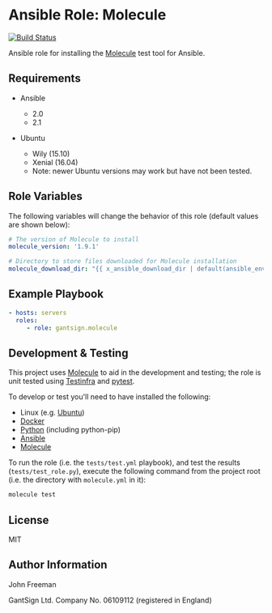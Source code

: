 Ansible Role: Molecule
======================

[![Build Status](https://travis-ci.org/gantsign/ansible-role-molecule.svg?branch=master)](https://travis-ci.org/gantsign/ansible-role-molecule)

Ansible role for installing the [Molecule](https://molecule.readthedocs.io) test tool for Ansible.

Requirements
------------

* Ansible

    * 2.0
    * 2.1

* Ubuntu

    * Wily (15.10)
    * Xenial (16.04)
    * Note: newer Ubuntu versions may work but have not been tested.

Role Variables
--------------

The following variables will change the behavior of this role (default values
are shown below):

```yaml
# The version of Molecule to install
molecule_version: '1.9.1'

# Directory to store files downloaded for Molecule installation
molecule_download_dir: "{{ x_ansible_download_dir | default(ansible_env.HOME + '/.ansible/tmp/downloads') }}"
```

Example Playbook
----------------

```yaml
- hosts: servers
  roles:
     - role: gantsign.molecule
```

Development & Testing
---------------------

This project uses [Molecule](http://molecule.readthedocs.io/) to aid in the
development and testing; the role is unit tested using
[Testinfra](http://testinfra.readthedocs.io/) and
[pytest](http://docs.pytest.org/).

To develop or test you'll need to have installed the following:

* Linux (e.g. [Ubuntu](http://www.ubuntu.com/))
* [Docker](https://www.docker.com/)
* [Python](https://www.python.org/) (including python-pip)
* [Ansible](https://www.ansible.com/)
* [Molecule](http://molecule.readthedocs.io/)

To run the role (i.e. the `tests/test.yml` playbook), and test the results
(`tests/test_role.py`), execute the following command from the project root
(i.e. the directory with `molecule.yml` in it):

```bash
molecule test
```

License
-------

MIT

Author Information
------------------

John Freeman

GantSign Ltd.
Company No. 06109112 (registered in England)
